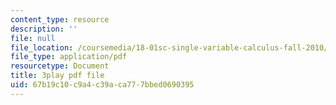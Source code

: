 ```yaml
---
content_type: resource
description: ''
file: null
file_location: /coursemedia/18-01sc-single-variable-calculus-fall-2010/67b19c10c9a4c39aca777bbed0690395_JXPe2J069c.pdf
file_type: application/pdf
resourcetype: Document
title: 3play pdf file
uid: 67b19c10-c9a4-c39a-ca77-7bbed0690395
---
```

